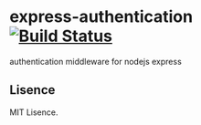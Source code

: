 # express-authentication [![Build Status](https://travis-ci.org/emech-en/express-api-authentication.svg)](https://travis-ci.org/emech-en/express-api-authentication) 
authentication middleware for nodejs express 

## Lisence
MIT Lisence.
